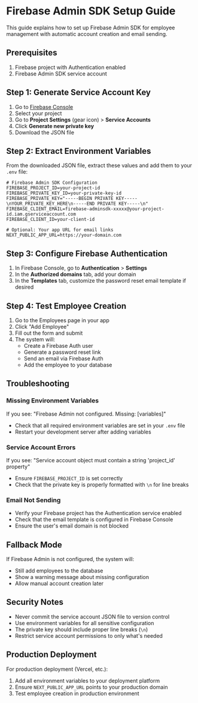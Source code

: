 # Firebase Admin SDK Setup Guide

This guide explains how to set up Firebase Admin SDK for employee management with automatic account creation and email sending.

## Prerequisites

1. Firebase project with Authentication enabled
2. Firebase Admin SDK service account

## Step 1: Generate Service Account Key

1. Go to [Firebase Console](https://console.firebase.google.com/)
2. Select your project
3. Go to **Project Settings** (gear icon) > **Service Accounts**
4. Click **Generate new private key**
5. Download the JSON file

## Step 2: Extract Environment Variables

From the downloaded JSON file, extract these values and add them to your `.env` file:

```env
# Firebase Admin SDK Configuration
FIREBASE_PROJECT_ID=your-project-id
FIREBASE_PRIVATE_KEY_ID=your-private-key-id
FIREBASE_PRIVATE_KEY="-----BEGIN PRIVATE KEY-----\nYOUR_PRIVATE_KEY_HERE\n-----END PRIVATE KEY-----\n"
FIREBASE_CLIENT_EMAIL=firebase-adminsdk-xxxxx@your-project-id.iam.gserviceaccount.com
FIREBASE_CLIENT_ID=your-client-id

# Optional: Your app URL for email links
NEXT_PUBLIC_APP_URL=https://your-domain.com
```

## Step 3: Configure Firebase Authentication

1. In Firebase Console, go to **Authentication** > **Settings**
2. In the **Authorized domains** tab, add your domain
3. In the **Templates** tab, customize the password reset email template if desired

## Step 4: Test Employee Creation

1. Go to the Employees page in your app
2. Click "Add Employee"
3. Fill out the form and submit
4. The system will:
   - Create a Firebase Auth user
   - Generate a password reset link
   - Send an email via Firebase Auth
   - Add the employee to your database

## Troubleshooting

### Missing Environment Variables
If you see: "Firebase Admin not configured. Missing: [variables]"
- Check that all required environment variables are set in your `.env` file
- Restart your development server after adding variables

### Service Account Errors
If you see: "Service account object must contain a string 'project_id' property"
- Ensure `FIREBASE_PROJECT_ID` is set correctly
- Check that the private key is properly formatted with `\n` for line breaks

### Email Not Sending
- Verify your Firebase project has the Authentication service enabled
- Check that the email template is configured in Firebase Console
- Ensure the user's email domain is not blocked

## Fallback Mode

If Firebase Admin is not configured, the system will:
- Still add employees to the database
- Show a warning message about missing configuration
- Allow manual account creation later

## Security Notes

- Never commit the service account JSON file to version control
- Use environment variables for all sensitive configuration
- The private key should include proper line breaks (`\n`)
- Restrict service account permissions to only what's needed

## Production Deployment

For production deployment (Vercel, etc.):
1. Add all environment variables to your deployment platform
2. Ensure `NEXT_PUBLIC_APP_URL` points to your production domain
3. Test employee creation in production environment
